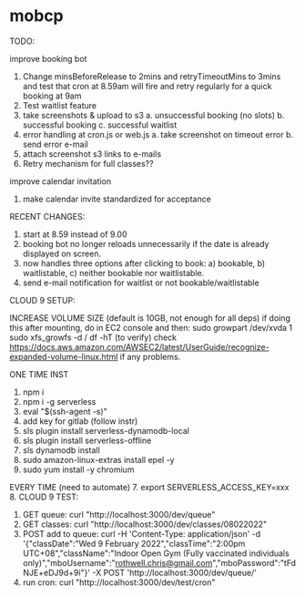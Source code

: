 # mobcp

TODO:

improve booking bot

1. Change minsBeforeRelease to 2mins and retryTimeoutMins to 3mins and test that cron at 8.59am will fire and retry regularly for a quick booking at 9am
2. Test waitlist feature
3. take screenshots & upload to s3
	a. unsuccessful booking (no slots)
	b. successful booking
	c. successful waitlist
4. error handling at cron.js or web.js
	a. take screenshot on timeout error
	b. send error e-mail
5. attach screenshot s3 links to e-mails
6. Retry mechanism for full classes??

improve calendar invitation

1. make calendar invite standardized for acceptance

RECENT CHANGES:

1. start at 8.59 instead of 9.00
2. booking bot no longer reloads unnecessarily if the date is already displayed on screen.
3. now handles three options after clicking to book: a) bookable, b) waitlistable, c) neither bookable nor waitlistable.
4. send e-mail notification for waitlist or not bookable/waitlistable

CLOUD 9 SETUP:

INCREASE VOLUME SIZE (default is 10GB, not enough for all deps)
if doing this after mounting, do in EC2 console and then:
sudo growpart /dev/xvda 1
sudo xfs_growfs -d /
df -hT (to verify)
check https://docs.aws.amazon.com/AWSEC2/latest/UserGuide/recognize-expanded-volume-linux.html if any problems.

ONE TIME INST
1. npm i
2. npm i -g serverless
3. eval "$(ssh-agent -s)"
4. add key for gitlab (follow instr)
4. sls plugin install serverless-dynamodb-local
5. sls plugin install serverless-offline
6. sls dynamodb install
8. sudo amazon-linux-extras install epel -y
9. sudo yum install -y chromium

EVERY TIME (need to automate)
7. export SERVERLESS_ACCESS_KEY=xxx
8. 
CLOUD 9 TEST:

1. GET queue: curl "http://localhost:3000/dev/queue"
2. GET classes: curl "http://localhost:3000/dev/classes/08022022"
3. POST add to queue: curl -H 'Content-Type: application/json' -d '{"classDate":"Wed 9 February 2022","classTime":"2:00pm UTC+08","className":"Indoor Open Gym (Fully vaccinated individuals only)","mboUsername":"rothwell.chris@gmail.com","mboPassword":"tFdNJE+eDJ9d+9i"}' -X POST 'http://localhost:3000/dev/queue/'
4. run cron: curl "http://localhost:3000/dev/test/cron"